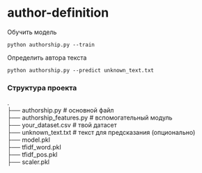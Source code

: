 # author-definition

Обучить модель
```
python authorship.py --train
```
Определить автора текста
```
python authorship.py --predict unknown_text.txt

```
### Структура проекта

.  
├── authorship.py              # основной файл  
├── authorship_features.py     # вспомогательный модуль  
├── your_dataset.csv           # твой датасет  
├── unknown_text.txt           # текст для предсказания (опционально)  
├── model.pkl  
├── tfidf_word.pkl  
├── tfidf_pos.pkl  
├── scaler.pkl  
